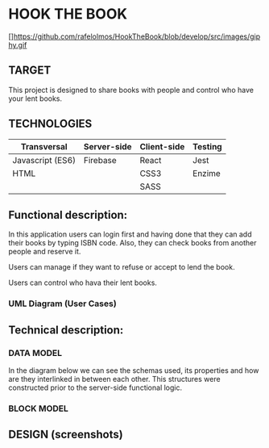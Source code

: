 # **HOOK THE BOOK**

[]https://github.com/rafelolmos/HookTheBook/blob/develop/src/images/giphy.gif



## TARGET

This project is designed to share books with people and control who have your lent books.

## TECHNOLOGIES

| Transversal      | Server-side | Client-side | Testing |
| ---------------- | ----------- | ----------- | ------- |
| Javascript (ES6) | Firebase    | React       | Jest    |
| HTML             |             | CSS3        | Enzime  |
|                  |             | SASS        |         |

## Functional description:

In this application users can login first and having done that they can add their books by typing ISBN code. Also, they can check books from another people and reserve it.

Users can manage if they want to refuse or accept to lend the book.

Users can control who hava their lent books.

### UML Diagram (User Cases)


[](https://github.com/rafelolmos/HookTheBook/blob/develop/src/images/UML%20Diagram.png)

## Technical description:

### DATA MODEL

In the diagram below we can see the schemas used, its properties and how are they interlinked in between each other. This structures were constructed prior to the server-side functional logic.

[](https://github.com/rafelolmos/HookTheBook/blob/develop/src/images/Data%20Model.png)

### BLOCK MODEL



## DESIGN (screenshots)

